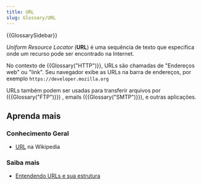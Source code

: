 ```yaml
---
title: URL
slug: Glossary/URL
---
```


{{GlossarySidebar}}

_Uniform Resource Locator_ (**URL**) é uma sequência de texto que especifica onde um recurso pode ser encontrado na Internet.

No contexto de {{Glossary("HTTP")}}, URLs são chamadas de "Endereços web" ou "link". Seu navegador exibe as URLs na barra de endereços, por exemplo `https://developer.mozilla.org`

URLs também podem ser usadas para transferir arquivos por ({{Glossary("FTP")}}) , emails ({{Glossary("SMTP")}}), e outras aplicações.

## Aprenda mais

### Conhecimento Geral

- [URL](https://pt.wikipedia.org/wiki/URL) na Wikipedia

### Saiba mais

- [Entendendo URLs e sua estrutura](/en-US/docs/Learn/Common_questions/Web_mechanics/What_is_a_URL)
